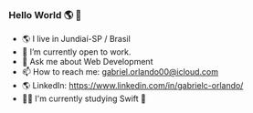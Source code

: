 ### Hello World 🌎 👋
- 🌎 I live in Jundiaí-SP / Brasil
- 🔭 I’m currently open to work.
- 💬 Ask me about Web Development
- 📫 How to reach me: gabriel.orlando00@icloud.com
- 🌎 LinkedIn: https://www.linkedin.com/in/gabrielc-orlando/
- 👨‍💻 I'm currently studying Swift 
<!--
**GabrielOrlando/GabrielOrlando** is a ✨ _special_ ✨ repository because its `README.md` (this file) appears on your GitHub profile.

Here are some ideas to get you started:


- 👯 I’m looking to collaborate on ...
- 🤔 I’m looking for help with ...


- 😄 Pronouns: ...
- ⚡ Fun fact: ...
-->
